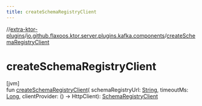 ```yaml
---
title: createSchemaRegistryClient
---
```


//[extra-ktor-plugins](../../index.md)/[io.github.flaxoos.ktor.server.plugins.kafka.components](index.md)/[createSchemaRegistryClient](create-schema-registry-client.md)

# createSchemaRegistryClient

[jvm]\
fun [createSchemaRegistryClient](create-schema-registry-client.md)(
schemaRegistryUrl: [String](https://kotlinlang.org/api/latest/jvm/stdlib/kotlin/-string/index.md),
timeoutMs: [Long](https://kotlinlang.org/api/latest/jvm/stdlib/kotlin/-long/index.md), clientProvider: () -&gt;
HttpClient): [SchemaRegistryClient](-schema-registry-client/index.md)




